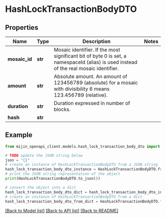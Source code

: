 # HashLockTransactionBodyDTO


## Properties

Name | Type | Description | Notes
------------ | ------------- | ------------- | -------------
**mosaic_id** | **str** | Mosaic identifier. If the most significant bit of byte 0 is set, a namespaceId (alias) is used instead of the real mosaic identifier.  | 
**amount** | **str** | Absolute amount. An amount of 123456789 (absolute) for a mosaic with divisibility 6 means 123.456789 (relative). | 
**duration** | **str** | Duration expressed in number of blocks. | 
**hash** | **str** |  | 

## Example

```python
from mijin_openapi_client.models.hash_lock_transaction_body_dto import HashLockTransactionBodyDTO

# TODO update the JSON string below
json = "{}"
# create an instance of HashLockTransactionBodyDTO from a JSON string
hash_lock_transaction_body_dto_instance = HashLockTransactionBodyDTO.from_json(json)
# print the JSON string representation of the object
print(HashLockTransactionBodyDTO.to_json())

# convert the object into a dict
hash_lock_transaction_body_dto_dict = hash_lock_transaction_body_dto_instance.to_dict()
# create an instance of HashLockTransactionBodyDTO from a dict
hash_lock_transaction_body_dto_from_dict = HashLockTransactionBodyDTO.from_dict(hash_lock_transaction_body_dto_dict)
```
[[Back to Model list]](../README.md#documentation-for-models) [[Back to API list]](../README.md#documentation-for-api-endpoints) [[Back to README]](../README.md)


